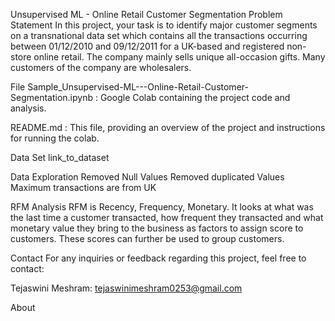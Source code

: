 Unsupervised ML - Online Retail Customer Segmentation
Problem Statement
In this project, your task is to identify major customer segments on a transnational data set which contains all the transactions occurring between 01/12/2010 and 09/12/2011 for a UK-based and registered non-store online retail. The company mainly sells unique all-occasion gifts. Many customers of the company are wholesalers.

File
Sample_Unsupervised-ML---Online-Retail-Customer-Segmentation.ipynb : Google Colab containing the project code and analysis.

README.md : This file, providing an overview of the project and instructions for running the colab.

Data Set
link_to_dataset

Data Exploration
Removed Null Values Removed duplicated Values Maximum transactions are from UK

RFM Analysis
RFM is Recency, Frequency, Monetary. It looks at what was the last time a customer transacted, how frequent they transacted and what monetary value they bring to the business as factors to assign score to customers. These scores can further be used to group customers.

Contact For any inquiries or feedback regarding this project, feel free to contact:

Tejaswini Meshram: tejaswinimeshram0253@gmail.com

About
